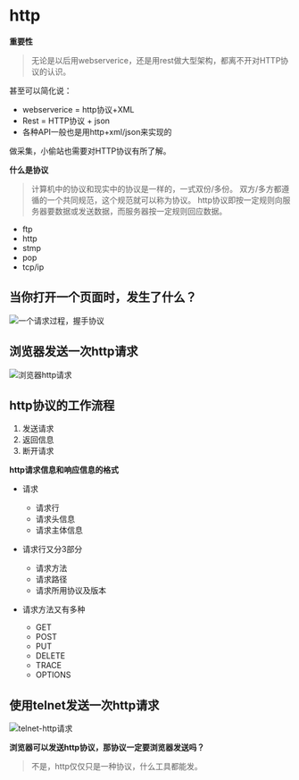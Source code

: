 # http

**重要性**
> 无论是以后用webserverice，还是用rest做大型架构，都离不开对HTTP协议的认识。

甚至可以简化说：

- webserverice = http协议+XML
- Rest = HTTP协议 + json
- 各种API一般也是用http+xml/json来实现的

做采集，小偷站也需要对HTTP协议有所了解。

**什么是协议**
> 计算机中的协议和现实中的协议是一样的，一式双份/多份。
双方/多方都遵循的一个共同规范，这个规范就可以称为协议。
http协议即按一定规则向服务器要数据或发送数据，而服务器按一定规则回应数据。

- ftp
- http
- stmp
- pop
- tcp/ip

## 当你打开一个页面时，发生了什么？
![一个请求过程，握手协议]('https://github.com/kkcode24/blog/blob/master/2018/images/http.png')

## 浏览器发送一次http请求
![浏览器http请求]('./images/http-request-reponse.png')

## http协议的工作流程
1. 发送请求
2. 返回信息
3. 断开请求

**http请求信息和响应信息的格式**

- 请求
	+ 请求行
	+ 请求头信息
	+ 请求主体信息

- 请求行又分3部分
	+ 请求方法
	+ 请求路径 
	+ 请求所用协议及版本

- 请求方法又有多种
	+ GET
	+ POST
	+ PUT
	+ DELETE
	+ TRACE
	+ OPTIONS

## 使用telnet发送一次http请求
![telnet-http请求]('./images/telnet-request.png')


**浏览器可以发送http协议，那协议一定要浏览器发送吗？**
> 不是，http仅仅只是一种协议，什么工具都能发。



















